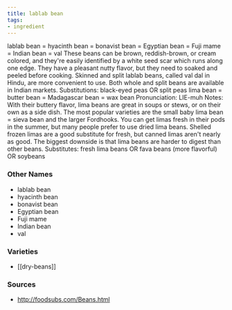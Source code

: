 ```yaml
---
title: lablab bean
tags:
- ingredient
---
```

lablab bean = hyacinth bean = bonavist bean = Egyptian bean = Fuji mame = Indian bean = val These beans can be brown, reddish-brown, or cream colored, and they're easily identified by a white seed scar which runs along one edge. They have a pleasant nutty flavor, but they need to soaked and peeled before cooking. Skinned and split lablab beans, called val dal in Hindu, are more convenient to use. Both whole and split beans are available in Indian markets. Substitutions: black-eyed peas OR split peas lima bean = butter bean = Madagascar bean = wax bean Pronunciation: LIE-muh Notes: With their buttery flavor, lima beans are great in soups or stews, or on their own as a side dish. The most popular varieties are the small baby lima bean = sieva bean and the larger Fordhooks. You can get limas fresh in their pods in the summer, but many people prefer to use dried lima beans. Shelled frozen limas are a good substitute for fresh, but canned limas aren't nearly as good. The biggest downside is that lima beans are harder to digest than other beans. Substitutes: fresh lima beans OR fava beans (more flavorful) OR soybeans

### Other Names

* lablab bean
* hyacinth bean
* bonavist bean
* Egyptian bean
* Fuji mame
* Indian bean
* val

### Varieties

* [[dry-beans]]

### Sources
* http://foodsubs.com/Beans.html
